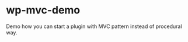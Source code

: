 wp-mvc-demo
===========

Demo how you can start a plugin with MVC pattern instead of procedural way.
